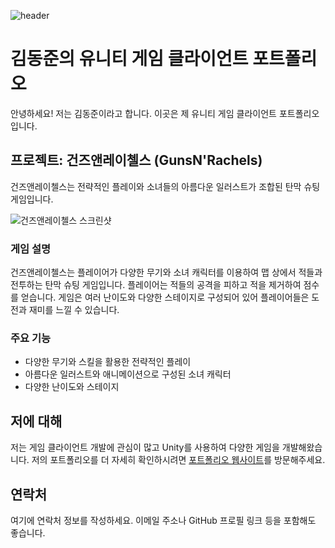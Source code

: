 ![header](https://capsule-render.vercel.app/api?type=waving&color=gradient&height=250&section=header&text=김동준%20포트폴리오&desc=김동준의%20유니티%20게임클라이언트%20포트폴리오입니다&fontSize=70)

# 김동준의 유니티 게임 클라이언트 포트폴리오

안녕하세요! 저는 김동준이라고 합니다. 이곳은 제 유니티 게임 클라이언트 포트폴리오입니다.

## 프로젝트: 건즈앤레이첼스 (GunsN'Rachels)

건즈앤레이첼스는 전략적인 플레이와 소녀들의 아름다운 일러스트가 조합된 탄막 슈팅 게임입니다.

![건즈앤레이첼스 스크린샷](https://raw.githubusercontent.com/your-username/your-repo/master/path/to/screenshot.png)

### 게임 설명

건즈앤레이첼스는 플레이어가 다양한 무기와 소녀 캐릭터를 이용하여 맵 상에서 적들과 전투하는 탄막 슈팅 게임입니다. 플레이어는 적들의 공격을 피하고 적을 제거하여 점수를 얻습니다. 게임은 여러 난이도와 다양한 스테이지로 구성되어 있어 플레이어들은 도전과 재미를 느낄 수 있습니다.

### 주요 기능

- 다양한 무기와 스킬을 활용한 전략적인 플레이
- 아름다운 일러스트와 애니메이션으로 구성된 소녀 캐릭터
- 다양한 난이도와 스테이지

## 저에 대해

저는 게임 클라이언트 개발에 관심이 많고 Unity를 사용하여 다양한 게임을 개발해왔습니다. 저의 포트폴리오를 더 자세히 확인하시려면 [포트폴리오 웹사이트](https://your-portfolio-website.com)를 방문해주세요.

## 연락처

여기에 연락처 정보를 작성하세요. 이메일 주소나 GitHub 프로필 링크 등을 포함해도 좋습니다.
